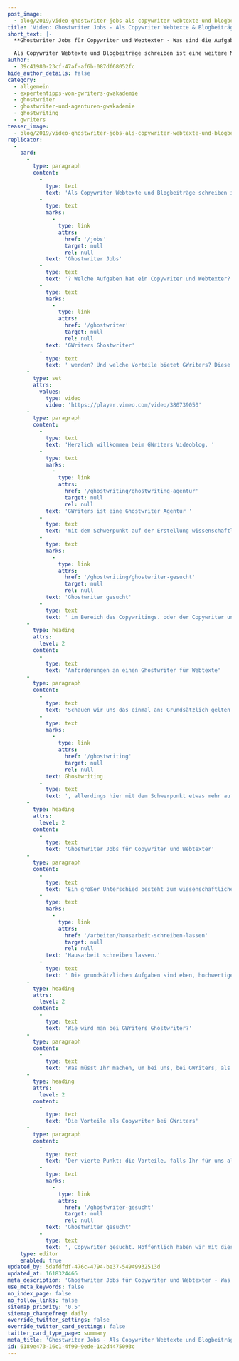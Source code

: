 ```yaml
---
post_image:
  - blog/2019/video-ghostwriter-jobs-als-copywriter-webtexte-und-blogbeitraege-schreiben/ghostwriter-jobs-ClassicThumbnail.png
title: 'Video: Ghostwriter Jobs - Als Copywriter Webtexte & Blogbeiträge schreiben'
short_text: |-
  **Ghostwriter Jobs für Copywriter und Webtexter - Was sind die Aufgaben und Anforderungen an Ghostwriter bei GWriters? Erfahren Sie jetzt hier mehr!**

  Als Copywriter Webtexte und Blogbeiträge schreiben ist eine weitere Möglichkeit, als Ghostwriter bei GWriters ein Nebeneinkommen zu verdienen. Welches sind die Anforderungen in solchen Ghostwriter Jobs? Welche Aufgaben hat ein Copywriter und Webtexter? Wie kann man bei GWriters Ghostwriter werden? Und welche Vorteile bietet GWriters? Diese und weitere Fragen beantworten wir in unserem Video...
author:
  - 39c41980-23cf-47af-af6b-087df68052fc
hide_author_details: false
category:
  - allgemein
  - expertentipps-von-gwriters-gwakademie
  - ghostwriter
  - ghostwriter-und-agenturen-gwakademie
  - ghostwriting
  - gwriters
teaser_image:
  - blog/2019/video-ghostwriter-jobs-als-copywriter-webtexte-und-blogbeitraege-schreiben/ghostwriter-jobs-ClassicThumbnail.png
replicator:
  -
    bard:
      -
        type: paragraph
        content:
          -
            type: text
            text: 'Als Copywriter Webtexte und Blogbeiträge schreiben ist eine weitere Möglichkeit, als Ghostwriter bei GWriters ein Nebeneinkommen zu verdienen. Welches sind die Anforderungen in solchen '
          -
            type: text
            marks:
              -
                type: link
                attrs:
                  href: '/jobs'
                  target: null
                  rel: null
            text: 'Ghostwriter Jobs'
          -
            type: text
            text: '? Welche Aufgaben hat ein Copywriter und Webtexter? Wie kann man bei '
          -
            type: text
            marks:
              -
                type: link
                attrs:
                  href: '/ghostwriter'
                  target: null
                  rel: null
            text: 'GWriters Ghostwriter'
          -
            type: text
            text: ' werden? Und welche Vorteile bietet GWriters? Diese und weitere Fragen beantworten wir in unserem Video.'
      -
        type: set
        attrs:
          values:
            type: video
            video: 'https://player.vimeo.com/video/380739050'
      -
        type: paragraph
        content:
          -
            type: text
            text: 'Herzlich willkommen beim GWriters Videoblog. '
          -
            type: text
            marks:
              -
                type: link
                attrs:
                  href: '/ghostwriting/ghostwriting-agentur'
                  target: null
                  rel: null
            text: 'GWriters ist eine Ghostwriter Agentur '
          -
            type: text
            text: 'mit dem Schwerpunkt auf der Erstellung wissenschaftlicher Texte. Allerdings haben wir bei GWriters auch noch andere Bereiche in denen wir Ghostwriter für unsere Kunden gezielt einsetzen. Demnach heißt unser heutiges Video: "Ghostwriter Jobs – als Copywriter Blogbeiträge und Webtexte schreiben“. Wir schauen also, wo ist ein '
          -
            type: text
            marks:
              -
                type: link
                attrs:
                  href: '/ghostwriting/ghostwriter-gesucht'
                  target: null
                  rel: null
            text: 'Ghostwriter gesucht'
          -
            type: text
            text: ' im Bereich des Copywritings. oder der Copywriter und Webtexte. Dazu schauen wir uns einmal an, welche besonderen Anforderungen es an einen Ghostwriter für Webtexte gibt, welche Aufgaben es für Copywriter und für Webtexter gibt, was man machen muss, um sich bei GWriters zu bewerben, und im letzten Schritt schauen wir uns einmal an, welche Vorteile auch Ihr für uns als Ghostwriter habt, im Bereich Copywriting oder im Bereich der Blogartikel zu schreiben.'
      -
        type: heading
        attrs:
          level: 2
        content:
          -
            type: text
            text: 'Anforderungen an einen Ghostwriter für Webtexte'
      -
        type: paragraph
        content:
          -
            type: text
            text: 'Schauen wir uns das einmal an: Grundsätzlich gelten natürlich ähnliche Anforderungen wie beim akademischen '
          -
            type: text
            marks:
              -
                type: link
                attrs:
                  href: '/ghostwriting'
                  target: null
                  rel: null
            text: Ghostwriting
          -
            type: text
            text: ', allerdings hier mit dem Schwerpunkt etwas mehr auf Kreativität und etwas mehr auf die Eigenorganisation. Grundsätzlich ist es wichtig, dass ein Ghostwriter, gerade für Webtexte, eigenständig recherchieren kann, sich eigenständig organisieren kann, einen ansprechenden Schreibstil hat, der nicht zu formal ist, sondern den Leser mitnimmt und eben die Besucher, für die der Content erstellt wird, eben auch auf der entsprechenden Webseite hält. Wie gerade gesagt, der Ghostwriter muss selbst organisiert sein und muss selbst organisiert eben online Texte schreiben und zur Verfügung stellen können.'
      -
        type: heading
        attrs:
          level: 2
        content:
          -
            type: text
            text: 'Ghostwriter Jobs für Copywriter und Webtexter'
      -
        type: paragraph
        content:
          -
            type: text
            text: 'Ein großer Unterschied besteht zum wissenschaftlichen Ghostwriting, bei dem sich Kunden bspw. eine Mustervorlage für Ihre '
          -
            type: text
            marks:
              -
                type: link
                attrs:
                  href: '/arbeiten/hausarbeit-schreiben-lassen'
                  target: null
                  rel: null
            text: 'Hausarbeit schreiben lassen.'
          -
            type: text
            text: ' Die grundsätzlichen Aufgaben sind eben, hochwertigen Content zu erstellen, hochwertige Blogbeiträge, zum Beispiel, zu erstellen, aber natürlich auch statische Seiten mit hochwertigen Content zu füllen. Natürlich muss das ganze auch keywordoptimiert werden. Das liegt dann eben am Auftraggeber, der Euch als Ghostwriter für Web- und Blogtexte oder für das Copywriting eben beauftragen möchte. Ihr solltet eben auch in der Lage sein, durch keywordoptimierte Texte das Ranking und die Auffindbarkeit in einem ganzheitlichen Konzept für den Kunden eben als gegeben herzustellen im Text. Natürlich erstellt Ihr dieses Konzept nicht selber, sondern arbeitet in der Regel mit interdisziplinären Teams zusammen, was die ganze Arbeit auch noch einmal etwas spannender macht. Und Ihr solltet in der Lage sein auch hochwertigen Content, der bereits vorhanden ist, noch weiter aufzuwerten oder eben gegebenenfalls an neue Keywordstrukturen anzupassen.'
      -
        type: heading
        attrs:
          level: 2
        content:
          -
            type: text
            text: 'Wie wird man bei GWriters Ghostwriter?'
      -
        type: paragraph
        content:
          -
            type: text
            text: 'Was müsst Ihr machen, um bei uns, bei GWriters, als Copywriter für unsere Auftraggeber zu arbeiten? Nun, das ist eigentlich recht trivial, deswegen gibt es da auch nicht ganz so viele Punkte zu. Ihr schickt uns einfach Eure Bewerbung und schreibt mit dazu, dass Ihr als Blogautor oder Copywriter arbeiten möchtet und eben auf der Suche nach solchen Aufträgen seid. Ihr schickt uns natürlich alle Eure Projekte, die Ihr schon geleistet habt, schickt uns alles mit, wo wir sehen können, welche Erfahrungen Ihr habt. Das Ganze wird dann von uns geprüft und dann schauen wir eben, ob wir zusammen kommen. Es gibt natürlich auch Kriterien für die Autorenwahl. Wir schauen natürlich, dass wir für die meisten Projekte auch möglichst erfahrene Copywriter und Texter einsetzen, aber nichtsdestotrotz bekommt natürlich jeder bei uns eine Chance. Jemand, der komplett neu ist in dem Thema, darf sich natürlich auch gerne beweisen und uns Mustertexte schicken oder vielleicht uns überzeugen mit einem eigenen Blog, der schon mal erstellt wurde. Da lassen wir uns überraschen. Auf jeden Fall werden alle Eure Unterlagen individuell geprüft und Ihr bekommt natürlich auch eine entsprechende Rückmeldung von uns.'
      -
        type: heading
        attrs:
          level: 2
        content:
          -
            type: text
            text: 'Die Vorteile als Copywriter bei GWriters'
      -
        type: paragraph
        content:
          -
            type: text
            text: 'Der vierte Punkt: die Vorteile, falls Ihr für uns als Copywriter arbeiten möchtet und könnt. Dadurch, dass es darum geht online Texte zu schreiben, was der Job grundsätzlich mit sich bringt, habt Ihr natürlich absolute zeitliche Flexibilität und seid nur an die Zeiten im Rahmen der einzelnen Projekte gebunden. Da solltet Ihr natürlich auch, und da kommen wir noch mal ganz kurz an die Anforderung, auch immer pünktlich sein, das ist ganz, ganz wichtig, aber im Endeffekt habt Ihr eine große zeitliche Flexibilität und könnt Euch die Arbeit einteilen. Weiterhin ist es natürlich ein attraktiver Nebenverdienst. Es gibt viele Menschen, die begabt sind im Schreiben und einen äußerst ansprechenden Schreibstil haben, die Leute mitnehmen können, die allerdings einen anderen Job haben, vielleicht Vollzeit arbeiten und den nicht aufgeben wollen. Auch diese Personen haben natürlich die Möglichkeit durch eine Zusammenarbeit mit uns und unseren Auftraggebern, in dem Bereich Copywriting, zusammenzuarbeiten und somit einen ordentlichen Nebenverdienst aufzubauen. Weiterhin handelt es sich immer um abwechselnde Beiträge, also Ihr arbeitet nie an dem gleichen Thema, dadurch ist das ganze natürlich auch äußerst interessant und bietet Euch auch die Möglichkeit Euch in verschiedensten Bereichen weiterzuentwickeln. Deshalb wir sagen, '
          -
            type: text
            marks:
              -
                type: link
                attrs:
                  href: '/ghostwriter-gesucht'
                  target: null
                  rel: null
            text: 'Ghostwriter gesucht'
          -
            type: text
            text: ', Copywriter gesucht. Hoffentlich haben wir mit diesem Video auch einige von Euch erreicht und somit gefunden und freuen uns, dass Ihr auch diesmal wieder mit dabei wart.'
    type: editor
    enabled: true
updated_by: 5dafdfdf-476c-4794-be37-54949932513d
updated_at: 1618324466
meta_description: 'Ghostwriter Jobs für Copywriter und Webtexter - Was sind die Aufgaben und Anforderungen an Ghostwriter bei GWriters? Erfahren Sie jetzt hier mehr!'
use_meta_keywords: false
no_index_page: false
no_follow_links: false
sitemap_priority: '0.5'
sitemap_changefreq: daily
override_twitter_settings: false
override_twitter_card_settings: false
twitter_card_type_page: summary
meta_title: 'Ghostwriter Jobs - Als Copywriter Webtexte und Blogbeiträge schreiben • GWriters.de'
id: 6189e473-16c1-4f90-9ede-1c2d4475093c
---
```

